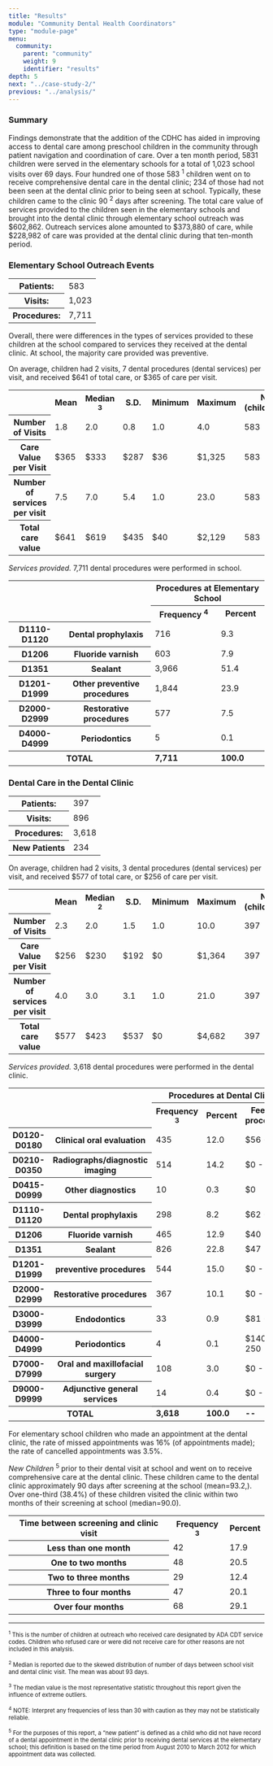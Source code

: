 ```yaml
---
title: "Results"
module: "Community Dental Health Coordinators"
type: "module-page"
menu:
  community:
    parent: "community"
    weight: 9
    identifier: "results"
depth: 5
next: "../case-study-2/"
previous: "../analysis/"
---
```

<div class="pageblock"><h3>Summary</h3><p>Findings demonstrate that the addition of the CDHC has aided in improving access to dental care among preschool children in the community through patient navigation and coordination of care. Over a ten month period, 5831 children were served in the elementary schools for a total of 1,023 school visits over 69 days. Four hundred one of those 583 <sup>1</sup> children went on to receive comprehensive dental care in the dental clinic; 234 of those had not been seen at the dental clinic prior to being seen at school. Typically, these children came to the clinic 90 <sup>2</sup> days after screening. The total care value of services provided to the children seen in the elementary schools and brought into the dental clinic through elementary school
outreach was $602,862. Outreach services alone amounted to $373,880 of care, while $228,982 of care was provided at the dental clinic during that ten-month period.</p>
</div><div class="pageblock"><h3>Elementary School Outreach Events</h3><table>
<tr>
<th>Patients:</th>
<td>583</td>
</tr>
<tr>
<th>Visits:</th>
<td>1,023</td>
</tr>
<tr>
<th>Procedures:</th><td>7,711</td>
</tr>
</table>
</div><div class="pageblock"><p>Overall, there were differences in the types of services provided to these children at the school compared to services they received at the dental clinic. At school, the majority care provided was preventive.</p>
<p>On average, children had 2 visits, 7 dental procedures (dental services) per visit, and received $641 of total care, or $365 of care per visit.</p>
</div><div class="pageblock"><table>
<tr>
<td> </td>
<th>Mean</th>
<th>Median <sup>3</sup></th>
<th>S.D.</th>
<th>Minimum</th>
<th>Maximum</th>
<th>N (children)</th>
</tr>
<tr>
<th class="l2 text-left">Number of Visits</th>
<td>1.8</td>
<td>2.0</td>
<td>0.8</td>
<td>1.0</td>
<td>4.0</td>
<td>583</td>
</tr>
<tr>
<th class="l2 text-left">Care Value per Visit</th>
<td>$365</td>
<td>$333</td>
<td>$287</td>
<td>$36</td>
<td>$1,325</td>
<td>583</td>
</tr>
<tr>
<th class="l2 text-left">Number of services per visit</th>
<td>7.5</td>
<td>7.0</td>
<td>5.4</td>
<td>1.0</td>
<td>23.0</td>
<td>583</td>
</tr>
<tr>
<th class="l2 text-left">Total care value</th>
<td>$641</td>
<td>$619</td>
<td>$435</td>
<td>$40</td>
<td>$2,129</td>
<td>583</td>
</tr>
</table>
</div><div class="pageblock"><p> <i>Services provided.</i> 7,711 dental procedures were performed in school.</p>
</div><div class="pageblock"><table>
<tr>
<td colspan="2" rowspan="2"></td>
<th class="table-header" colspan="2">Procedures at Elementary School</th>
</tr>
<tr>
<th>Frequency <sup>4</sup></th>
<th>Percent</th>
</tr>
<tr>
<th class="l2 text-left">D1110-D1120</th>
<th class="l2 text-left">Dental prophylaxis</th>
<td>716</td>
<td>9.3</td>
</tr>
<tr>
<th class="l2 text-left">D1206</th>
<th class="l2 text-left">Fluoride varnish</th>
<td>603</td>
<td>7.9</td>
</tr>
<tr>
<th class="l2 text-left">D1351</th>
<th class="l2 text-left">Sealant</th>
<td>3,966</td>
<td>51.4</td>
</tr>
<tr>
<th class="l2 text-left">D1201-D1999</th>
<th class="l2 text-left">Other preventive procedures</th>
<td>1,844</td>
<td>23.9</td>
</tr>
<tr>
<th class="l2 text-left">D2000-D2999</th>
<th class="l2 text-left">Restorative procedures</th>
<td>577</td>
<td>7.5</td>
</tr>
<tr>
<th class="l2 text-left">D4000-D4999</th>
<th class="l2 text-left">Periodontics</th>
<td>5</td>
<td>0.1</td>
</tr>
<tr>
<th class="text-right" colspan="2">TOTAL</th>
<td style="border-top: 3px solid #999;"><b>7,711</b></td>
<td style="border-top: 3px solid #999;"><b>100.0</b></td>
</tr></table>
</div><div class="pageblock"><h3>Dental Care in the Dental Clinic</h3><table>
<tr>
<th>Patients:</th>
<td>397</td>
</tr>
<tr>
<th>Visits:</th>
<td>896</td>
</tr>
<tr>
<th>Procedures:</th>
<td>3,618</td>
</tr>
<tr>
<th>New Patients</th>
<td>234</td>
</tr>
</table>
<p>On average, children had 2 visits, 3 dental procedures (dental services) per visit, and received $577 of total care, or $256 of care per visit.</p>
</div><div class="pageblock"><table>
<tr>
<td> </td>
<th>Mean</th>
<th>Median <sup>2</sup></th>
<th>S.D.</th>
<th>Minimum</th>
<th>Maximum</th>
<th>N (children)</th>
</tr>
<tr>
<th class="l2 text-left">Number of Visits</th>
<td>2.3</td>
<td>2.0</td>
<td>1.5</td>
<td>1.0</td>
<td>10.0</td>
<td>397</td>
</tr>
<tr>
<th class="l2 text-left">Care Value per Visit</th>
<td>$256</td>
<td>$230</td>
<td>$192</td>
<td>$0</td>
<td>$1,364</td>
<td>397</td>
</tr>
<tr>
<th class="l2 text-left">Number of services per visit</th>
<td>4.0</td>
<td>3.0</td>
<td>3.1</td>
<td>1.0</td>
<td>21.0</td>
<td>397</td>
</tr>
<tr>
<th class="l2 text-left">Total care value</th>
<td>$577</td>
<td>$423</td>
<td>$537</td>
<td>$0</td>
<td>$4,682</td>
<td>397</td>
</tr>
</table>
</div><div class="pageblock"><p> <i>Services provided.</i> 3,618 dental procedures were performed in the dental clinic.</p>
</div><div class="pageblock"><table>
<tr>
<td colspan="2" rowspan="2"> </td>
<th class="table-header" colspan="3">Procedures at Dental Clinic</th>
</tr>
<tr>
<th>Frequency <sup>3</sup></th>
<th>Percent</th>
<th>Fee (per procedure)</th>
</tr>
<tr>
<th class="l2 text-left">D0120-D0180</th>
<th class="l2 text-left">Clinical oral evaluation</th>
<td>435</td>
<td>12.0</td>
<td>$56 - 88</td>
</tr>
<tr>
<th class="l2 text-left">D0210-D0350</th>
<th class="l2 text-left">Radiographs/diagnostic imaging</th>
<td>514</td>
<td>14.2</td>
<td>$0 - 109</td>
</tr>
<tr>
<th class="l2 text-left">D0415-D0999</th>
<th class="l2 text-left">Other diagnostics</th>
<td>10</td>
<td>0.3</td>
<td>$0</td>
</tr>
<tr>
<th class="l2 text-left">D1110-D1120</th>
<th class="l2 text-left">Dental prophylaxis</th>
<td>298</td>
<td>8.2</td>
<td>$62 - 84</td>
</tr>
<tr>
<th class="l2 text-left">D1206</th>
<th class="l2 text-left">Fluoride varnish</th>
<td>465</td>
<td>12.9</td>
<td>$40</td>
</tr>
<tr>
<th class="l2 text-left">D1351</th>
<th class="l2 text-left">Sealant</th>
<td>826</td>
<td>22.8</td>
<td>$47</td>
</tr>
<tr>
<th class="l2 text-left">D1201-D1999</th>
<th class="l2 text-left">preventive procedures</th>
<td>544</td>
<td>15.0</td>
<td>$0 - 57</td>
</tr>
<tr>
<th class="l2 text-left">D2000-D2999</th>
<th class="l2 text-left">Restorative procedures</th>
<td>367</td>
<td>10.1</td>
<td>$0 - 279</td>
</tr>
<tr>
<th class="l2 text-left">D3000-D3999</th>
<th class="l2 text-left">Endodontics</th>
<td>33</td>
<td>0.9</td>
<td>$81 - 706</td>
</tr>
<tr>
<th class="l2 text-left">D4000-D4999</th>
<th class="l2 text-left">Periodontics</th>
<td>4</td>
<td>0.1</td>
<td>$140 - 250</td>
</tr>
<tr>
<th class="l2 text-left">D7000-D7999</th>
<th class="l2 text-left">Oral and maxillofacial surgery</th>
<td>108</td>
<td>3.0</td>
<td>$0 - 273</td>
</tr>
<tr>
<th class="l2 text-left">D9000-D9999</th>
<th class="l2 text-left">Adjunctive general services</th>
<td>14</td>
<td>0.4</td>
<td>$0 - 130</td>
</tr>
<tr>
<th class="text-right" colspan="2">TOTAL</th>
<td style="border-top: 3px solid #999;"><b>3,618</b></td>
<td style="border-top: 3px solid #999;"><b>100.0</b></td>
<td style="border-top: 3px solid #999;"><b>--</b></td>
</tr></table>
</div><div class="pageblock"><p>For elementary school children who made an appointment at the dental clinic, the rate of missed appointments was 16% (of appointments made); the rate of cancelled appointments was 3.5%.</p>
<p><i>New Children </i><sup>5</sup> prior to their dental visit at school and went on to receive comprehensive care at the dental clinic. These children came to the dental clinic approximately 90 days after screening at the school (mean=93.2,). Over one-third (38.4%) of these children visited the clinic within two months of their screening at school (median=90.0).</p>
</div><div class="pageblock"><table>
<tr>
<th>Time between screening and clinic visit</th>
<th>Frequency <sup>3</sup></th>
<th>Percent</th>
</tr>
<tr>
<th class="l2 text-left">Less than one month</th>
<td>42</td>
<td>17.9</td>
</tr>
<tr>
<th class="l2 text-left">One to two months</th>
<td>48</td>
<td>20.5</td>
</tr>
<tr>
<th class="l2 text-left">Two to three months</th>
<td>29</td>
<td>12.4</td>
</tr>
<tr>
<th class="l2 text-left">Three to four months</th>
<td>47</td>
<td>20.1</td>
</tr>
<tr>
<th class="l2 text-left">Over four months</th>
<td>68</td>
<td>29.1</td>
</tr>
</table>
</div><div class="pageblock"><hr/>
<style>
p1 {
    font-size: 80%;
}
</style>
<p><p1>
<sup>1</sup> This is the number of children at outreach who received care designated by ADA CDT service codes. Children who refused care or were did not receive care for other reasons are not included in this analysis.
</p1></p>
<p><p1>
<sup>2</sup> Median is reported due to the skewed distribution of number of days between school visit and dental clinic visit. The mean was about 93 days.
</p1></p>
<p><p1>
<sup>3</sup> The median value is the most representative statistic throughout this report given the influence of extreme outliers.
</p1></p>
<p><p1>
<sup>4</sup> NOTE: Interpret any frequencies of less than 30 with caution as they may not be statistically reliable. 
</p1></p>
<p><p1>
<sup>5</sup> For the purposes of this report, a “new patient” is defined as a child who did not have record of a dental appointment in the dental clinic prior to receiving dental services at the elementary school; this definition is based on the time period from August 2010 to March 2012 for which appointment data was collected.
</p1></p>
</div>